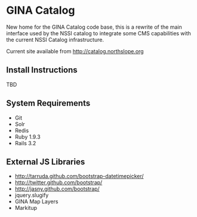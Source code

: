 GINA Catalog
==========================

New home for the GINA Catalog code base, this is a rewrite of the main interface used by the NSSI catalog to integrate some CMS capabilities with the current NSSI Catalog infrastructure.

Current site available from http://catalog.northslope.org

Install Instructions
--------------------

TBD

System Requirements
-------------------

* Git
* Solr
* Redis
* Ruby 1.9.3
* Rails 3.2

External JS Libraries
---------------------

* http://tarruda.github.com/bootstrap-datetimepicker/
* http://twitter.github.com/bootstrap/
* http://jasny.github.com/bootstrap/
* jquery.slugify
* GINA Map Layers
* Markitup
